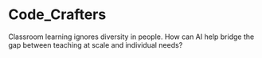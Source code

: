 # Code_Crafters
Classroom learning ignores diversity in people. How can AI help bridge the gap between teaching at scale and individual needs?
